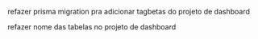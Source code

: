 refazer prisma migration pra adicionar tagbetas do projeto de dashboard

refazer nome das tabelas no projeto de dashboard
